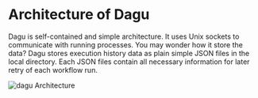 # Architecture of Dagu

Dagu is self-contained and simple architecture. It uses Unix sockets to communicate with running processes. You may wonder how it store the data? Dagu stores execution history data as plain simple JSON files in the local directory. Each JSON files contain all necessary information for later retry of each workflow run.

![dagu Architecture](https://user-images.githubusercontent.com/1475839/166390371-00bb4af0-3689-406a-a4d5-af943a1fd2ce.png)
